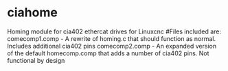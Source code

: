 # ciahome
Homing module for cia402 ethercat drives  for Linuxcnc
#Files included are:
comecomp1.comp - A rewrite of homing.c that should function as normal. Includes additional cia402 pins
comecomp2.comp - An expanded version of the default homecomp.comp that adds a number of cia402 pins. Not functional by design
